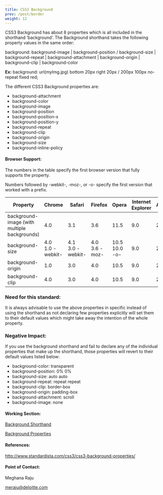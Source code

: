 ```yaml
---
title: CSS3 Background
prev: /post/border
weight: 12
---
```



<p>CSS3 Background has about 8 properties which is all included in the shorthand ‘background’.
The Background shorthand takes the following property values in the same order:</p>

<p> background: background-image | background-position / background-size | background-repeat | background-attachment | background-origin | background-clip | background-color</p>

<p><strong>Ex:</strong>  <span class="prop">background: url(myImg.jpg) bottom 20px right 20px / 200px 100px no-repeat fixed red;</span><p>

The different CSS3 Background properties are:

<ul>
  <li>background-attachment</li>
  <li>background-color</li>
  <li>background-image</li>
  <li>background-position</li>
  <li>background-position-x</li>
  <li>background-position-y</li>
  <li>background-repeat</li>
  <li>background-clip</li>
  <li>background-origin</li>
  <li>background-size</li>
  <li>background-inline-policy</li>
</ul>

<h4>Browser Support:</h4>
<p>The numbers in the table specify the first browser version that fully supports the property.</p>
<p>Numbers followed by -webkit-, -moz-, or -o- specify the first version that worked with a prefix.</p>
<table>
  <thead>
    <tr>
      <th>Property</th>
      <th>Chrome</th>
      <th>Safari</th>
      <th>Firefox</th>
      <th>Opera</th>
      <th>Internet Explorer</th>
      <th>Android</th>
      <th>iOS</th>
    </tr>
  </thead>
<tbody>
  <tr>
    <td>background-image (with multiple backgrounds)</td>
    <td>4.0</td>
    <td>3.1</td>
    <td>3.6</td>
    <td>11.5</td>
    <td>9.0</td>
    <td>2.2</td>
    <td>4</td>
  </tr>
  <tr>
    <td>background-size</td>
    <td>4.0<br/>1.0 -webkit-</td>
    <td>4.1<br/>3.0 -webkit-</td>
    <td>4.0<br/>3.6 -moz-</td>
    <td>10.5<br/>10.0 -o-</td>
    <td>9.0</td>
    <td>2.3</td>
    <td>4.0</td>
  </tr>
  <tr>
    <td>background-origin</td>
    <td>1.0</td>
    <td>3.0</td>
    <td>4.0</td>
    <td>10.5</td>
    <td>9.0</td>
    <td>2.2</td>
    <td>4</td>
  </tr>
  <tr>
    <td>background-clip</td>
    <td>4.0</td>
    <td>3.0</td>
    <td>4.0</td>
    <td>10.5</td>
    <td>9.0</td>
    <td>2.2</td>
    <td>4</td>
  </tr>
</tbody>
</table>

<h3>Need for this standard:</h3>

<p>It is always advisable to use the above properties in specific instead of using the shorthand as not declaring few properties explicitly will set them to their default values which might take away the intention of the whole property.</p>

<h3>Negative Impact:</h3>
If you use the background shorthand and fail to declare any of the individual properties that make up the shorthand, those properties will revert to their default values listed below:

<ul>
<li>background-color: transparent</li>
<li>background-position: 0% 0%</li>
<li>background-size: auto auto</li>
<li>background-repeat: repeat repeat</li>
<li>background-clip: border-box</li>
<li>background-origin: padding-box</li>
<li>background-attachment: scroll</li>
<li>background-image: none</li>
</ul>


<h4>Working Section:</h4>

<a href="https://jsbin.com/johariyina/edit?html,output">Background Shorthand</a>

<a href= "https://jsbin.com/xaseyahade/edit?html,output">Background Properties</a>

<h4>References:</h4>

http://www.standardista.com/css3/css3-background-properties/


<h4>Point of Contact:</h4>

<p>Meghana Raju</p>
<a href="mailto:meraju@deloitte.com">meraju@deloitte.com</a>
